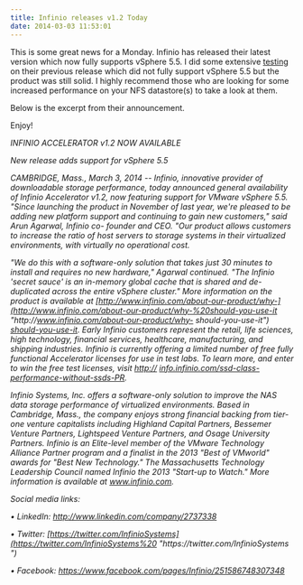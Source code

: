 ```yaml
---
title: Infinio releases v1.2 Today
date: 2014-03-03 11:53:01
---
```


This is some great news for a Monday. Infinio has released their latest
version which now fully supports vSphere 5.5. I did some extensive
[testing](https://everythingshouldbevirtual.com/infinio-nexenta-testing "Infinio Install – Nexenta Testing") on their previous release which did not fully support vSphere 5.5 but
the product was still solid. I highly recommend those who are looking
for some increased performance on your NFS datastore(s) to take a look
at them.

Below is the excerpt from their announcement.

Enjoy!

_INFINIO ACCELERATOR v1.2 NOW AVAILABLE_

_New release adds support for vSphere 5.5_

_CAMBRIDGE, Mass., March 3, 2014 -- Infinio, innovative provider of
downloadable_
_storage performance, today announced general availability of Infinio
Accelerator v1.2,_
_now featuring support for VMware vSphere 5.5._
_"Since launching the product in November of last year, we're pleased to
be adding new_
_platform support and continuing to gain new customers," said Arun
Agarwal, Infinio co-_
_founder and CEO. "Our product allows customers to increase the ratio of
host servers to_
_storage systems in their virtualized environments, with virtually no
operational cost._

_"We do this with a software-only solution that takes just 30 minutes to
install and requires_
_no new hardware," Agarwal continued. "The Infinio 'secret sauce' is an
in-memory_
_global cache that is shared and de-duplicated across the entire vSphere
cluster." More_
_information on the product is available at
[http://www.infinio.com/about-our-product/why-](http://www.infinio.com/about-our-product/why-%20should-you-use-it "http\://www.infinio.com/about-our-product/why- should-you-use-it")_
_[should-you-use-it](http://www.infinio.com/about-our-product/why-%20should-you-use-it "http\://www.infinio.com/about-our-product/why- should-you-use-it")._
_Early Infinio customers represent the retail, life sciences, high
technology, financial_
_services, healthcare, manufacturing, and shipping industries._
_Infinio is currently offering a limited number of free fully functional
Accelerator licenses_
_for use in test labs. To learn more, and enter to win the free test
licenses, visit
[http://](http://%20info.infinio.com/ssd-class-performance-without-ssds-PR "http\:// info.infinio.com/ssd-class-performance-without-ssds-PR")_
_[info.infinio.com/ssd-class-performance-without-ssds-PR](http://%20info.infinio.com/ssd-class-performance-without-ssds-PR "http\:// info.infinio.com/ssd-class-performance-without-ssds-PR")._

_Infinio Systems, Inc. offers a software-only solution to improve the
NAS data storage_
_performance of virtualized environments. Based in Cambridge, Mass., the
company_
_enjoys strong financial backing from tier-one venture capitalists
including Highland_
_Capital Partners, Bessemer Venture Partners, Lightspeed Venture
Partners, and Osage_
_University Partners. Infinio is an Elite-level member of the VMware
Technology Alliance_
_Partner program and a finalist in the 2013 "Best of VMworld" awards for
"Best New_
_Technology." The Massachusetts Technology Leadership Council named
Infinio the 2013_
_"Start-up to Watch." More information is available at www.infinio.com._

_Social media links:_

_• LinkedIn: <http://www.linkedin.com/company/2737338>_

_• Twitter: [https://twitter.com/InfinioSystems](https://twitter.com/InfinioSystems%20 "https\://twitter.com/InfinioSystems ")_

_• Facebook: <https://www.facebook.com/pages/Infinio/251586748307348>_
